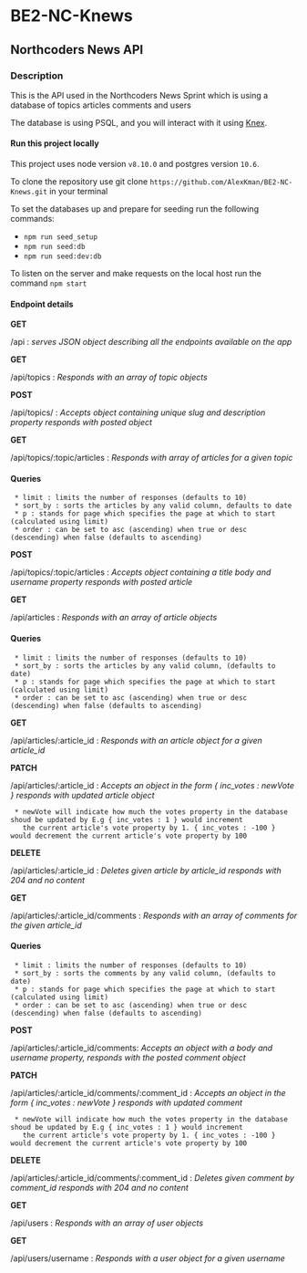 # BE2-NC-Knews

## Northcoders News API

### Description

This is the API used in the Northcoders News Sprint which is using a database of topics articles comments and users

The database is using PSQL, and you will interact with it using [Knex](https://knexjs.org).

#### Run this project locally

This project uses node version `v8.10.0` and postgres version `10.6`.

To clone the repository use git clone `https://github.com/AlexKman/BE2-NC-Knews.git` in your terminal

To set the databases up and prepare for seeding run the following commands: 

* `npm run seed_setup`
* `npm run seed:db`
* `npm run seed:dev:db`

To listen on the server and make requests on the local host run the command `npm start`

#### Endpoint details

**GET** 

/api : *serves JSON object describing all the endpoints available on the app*

**GET**

/api/topics : _Responds with an array of topic objects_

**POST**

/api/topics/ : _Accepts object containing unique slug and description property responds with posted object_

**GET**

/api/topics/:topic/articles : _Responds with array of articles for a given topic_

#### Queries

     * limit : limits the number of responses (defaults to 10)
     * sort_by : sorts the articles by any valid column, defaults to date
     * p : stands for page which specifies the page at which to start (calculated using limit)
     * order : can be set to asc (ascending) when true or desc (descending) when false (defaults to ascending)

**POST**

/api/topics/:topic/articles : _Accepts object containing a title body and username property responds with posted article_

**GET**

/api/articles : _Responds with an array of article objects_

#### Queries

     * limit : limits the number of responses (defaults to 10)
     * sort_by : sorts the articles by any valid column, (defaults to date)
     * p : stands for page which specifies the page at which to start (calculated using limit)
     * order : can be set to asc (ascending) when true or desc (descending) when false (defaults to ascending)

**GET**

/api/articles/:article_id : *Responds with an article object for a given article_id*

**PATCH**

/api/articles/:article_id : *Accepts an object in the form { inc_votes : newVote } responds with updated article object*

     * newVote will indicate how much the votes property in the database shoud be updated by E.g { inc_votes : 1 } would increment
       the current article's vote property by 1. { inc_votes : -100 } would decrement the current article's vote property by 100

**DELETE**

/api/articles/:article_id : *Deletes given article by article_id responds with 204 and no content*

**GET** 

/api/articles/:article_id/comments : *Responds with an array of comments for the given article_id*

#### Queries

     * limit : limits the number of responses (defaults to 10)
     * sort_by : sorts the comments by any valid column, (defaults to date)
     * p : stands for page which specifies the page at which to start (calculated using limit)
     * order : can be set to asc (ascending) when true or desc (descending) when false (defaults to ascending)

**POST** 

/api/articles/:article_id/comments: *Accepts an object with a body and username property, responds with the posted comment object*

**PATCH** 

/api/articles/:article_id/comments/:comment_id : *Accepts an object in the form { inc_votes : newVote } responds with updated comment*

     * newVote will indicate how much the votes property in the database shoud be updated by E.g { inc_votes : 1 } would increment
       the current article's vote property by 1. { inc_votes : -100 } would decrement the current article's vote property by 100

**DELETE** 

/api/articles/:article_id/comments/:comment_id : *Deletes given comment by comment_id responds with 204 and no content*

**GET** 

/api/users : *Responds with an array of user objects*

**GET** 

/api/users/username : *Responds with a user object for a given username*

